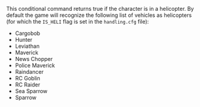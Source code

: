 This conditional command returns true if the character is in a helicopter. By default the game will recognize the following list of vehicles as helicopters (for which the `IS_HELI` flag is set in the `handling.cfg` file):

- Cargobob
- Hunter
- Leviathan
- Maverick
- News Chopper
- Police Maverick
- Raindancer
- RC Goblin
- RC Raider
- Sea Sparrow
- Sparrow
